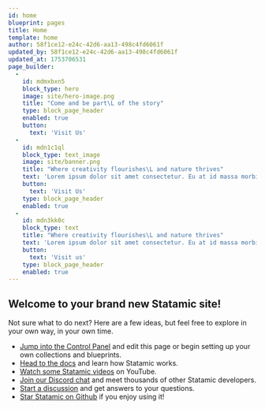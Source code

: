 ```yaml
---
id: home
blueprint: pages
title: Home
template: home
author: 58f1ce12-e24c-42d6-aa13-498c4fd6061f
updated_by: 58f1ce12-e24c-42d6-aa13-498c4fd6061f
updated_at: 1753706531
page_builder:
  -
    id: mdmxbxn5
    block_type: hero
    image: site/hero-image.png
    title: "Come and be part\L of the story"
    type: block_page_header
    enabled: true
    button:
      text: 'Visit Us'
  -
    id: mdn1c1ql
    block_type: text_image
    image: site/banner.png
    title: "Where creativity flourishes\L and nature thrives"
    text: 'Lorem ipsum dolor sit amet consectetur. Eu at id massa morbi. Enim nunc nisl auctor consequat et platea aliquam. Nunc purus ultricies eleifend bibendum. Enim pellentesque diam diam feugiat et auctor placerat tellus. Turpis sodales adipiscing est nisi dictum semper. Facilisi pellentesque morbi quisque nec odio nisl bibendum. At posuere leo est sollicitudin.'
    button:
      text: 'Visit Us'
    type: block_page_header
    enabled: true
  -
    id: mdn3kk0c
    block_type: text
    title: "Where creativity flourishes\L and nature thrives"
    text: 'Lorem ipsum dolor sit amet consectetur. Eu at id massa morbi. Enim nunc nisl auctor consequat et platea aliquam. Nunc purus ultricies eleifend bibendum. Enim pellentesque diam diam feugiat et auctor placerat tellus. Turpis sodales adipiscing est nisi dictum semper. Facilisi pellentesque morbi quisque nec odio nisl bibendum. At posuere leo est sollicitudin.'
    button:
      text: 'Visit us'
    type: block_page_header
    enabled: true
---
```

## Welcome to your brand new Statamic site!

Not sure what to do next? Here are a few ideas, but feel free to explore in your own way, in your own time.

- [Jump into the Control Panel](/cp) and edit this page or begin setting up your own collections and blueprints.
- [Head to the docs](https://statamic.dev) and learn how Statamic works.
- [Watch some Statamic videos](https://youtube.com/statamic) on YouTube.
- [Join our Discord chat](https://statamic.com/discord) and meet thousands of other Statamic developers.
- [Start a discussion](https://github.com/statamic/cms/discussions) and get answers to your questions.
- [Star Statamic on Github](https://github.com/statamic/cms) if you enjoy using it!
